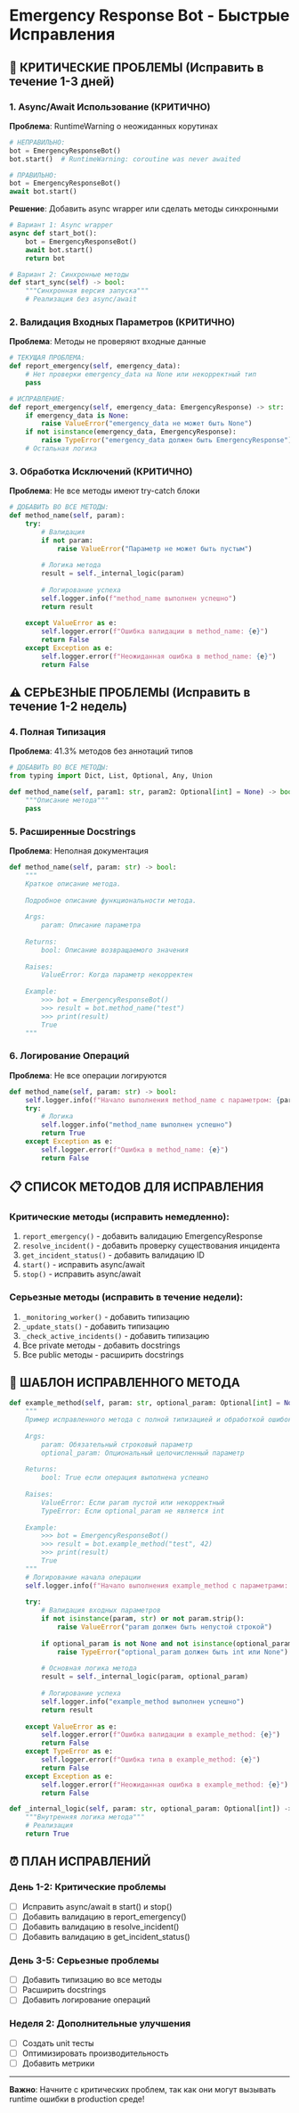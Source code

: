 # Emergency Response Bot - Быстрые Исправления

## 🚨 КРИТИЧЕСКИЕ ПРОБЛЕМЫ (Исправить в течение 1-3 дней)

### 1. Async/Await Использование (КРИТИЧНО)

**Проблема**: RuntimeWarning о неожиданных корутинах
```python
# НЕПРАВИЛЬНО:
bot = EmergencyResponseBot()
bot.start()  # RuntimeWarning: coroutine was never awaited

# ПРАВИЛЬНО:
bot = EmergencyResponseBot()
await bot.start()
```

**Решение**: Добавить async wrapper или сделать методы синхронными
```python
# Вариант 1: Async wrapper
async def start_bot():
    bot = EmergencyResponseBot()
    await bot.start()
    return bot

# Вариант 2: Синхронные методы
def start_sync(self) -> bool:
    """Синхронная версия запуска"""
    # Реализация без async/await
```

### 2. Валидация Входных Параметров (КРИТИЧНО)

**Проблема**: Методы не проверяют входные данные
```python
# ТЕКУЩАЯ ПРОБЛЕМА:
def report_emergency(self, emergency_data):
    # Нет проверки emergency_data на None или некорректный тип
    pass

# ИСПРАВЛЕНИЕ:
def report_emergency(self, emergency_data: EmergencyResponse) -> str:
    if emergency_data is None:
        raise ValueError("emergency_data не может быть None")
    if not isinstance(emergency_data, EmergencyResponse):
        raise TypeError("emergency_data должен быть EmergencyResponse")
    # Остальная логика
```

### 3. Обработка Исключений (КРИТИЧНО)

**Проблема**: Не все методы имеют try-catch блоки
```python
# ДОБАВИТЬ ВО ВСЕ МЕТОДЫ:
def method_name(self, param):
    try:
        # Валидация
        if not param:
            raise ValueError("Параметр не может быть пустым")
        
        # Логика метода
        result = self._internal_logic(param)
        
        # Логирование успеха
        self.logger.info(f"method_name выполнен успешно")
        return result
        
    except ValueError as e:
        self.logger.error(f"Ошибка валидации в method_name: {e}")
        return False
    except Exception as e:
        self.logger.error(f"Неожиданная ошибка в method_name: {e}")
        return False
```

## ⚠️ СЕРЬЕЗНЫЕ ПРОБЛЕМЫ (Исправить в течение 1-2 недель)

### 4. Полная Типизация

**Проблема**: 41.3% методов без аннотаций типов
```python
# ДОБАВИТЬ ВО ВСЕ МЕТОДЫ:
from typing import Dict, List, Optional, Any, Union

def method_name(self, param1: str, param2: Optional[int] = None) -> bool:
    """Описание метода"""
    pass
```

### 5. Расширенные Docstrings

**Проблема**: Неполная документация
```python
def method_name(self, param: str) -> bool:
    """
    Краткое описание метода.
    
    Подробное описание функциональности метода.
    
    Args:
        param: Описание параметра
        
    Returns:
        bool: Описание возвращаемого значения
        
    Raises:
        ValueError: Когда параметр некорректен
        
    Example:
        >>> bot = EmergencyResponseBot()
        >>> result = bot.method_name("test")
        >>> print(result)
        True
    """
```

### 6. Логирование Операций

**Проблема**: Не все операции логируются
```python
def method_name(self, param: str) -> bool:
    self.logger.info(f"Начало выполнения method_name с параметром: {param}")
    try:
        # Логика
        self.logger.info("method_name выполнен успешно")
        return True
    except Exception as e:
        self.logger.error(f"Ошибка в method_name: {e}")
        return False
```

## 📋 СПИСОК МЕТОДОВ ДЛЯ ИСПРАВЛЕНИЯ

### Критические методы (исправить немедленно):
1. `report_emergency()` - добавить валидацию EmergencyResponse
2. `resolve_incident()` - добавить проверку существования инцидента
3. `get_incident_status()` - добавить валидацию ID
4. `start()` - исправить async/await
5. `stop()` - исправить async/await

### Серьезные методы (исправить в течение недели):
1. `_monitoring_worker()` - добавить типизацию
2. `_update_stats()` - добавить типизацию
3. `_check_active_incidents()` - добавить типизацию
4. Все private методы - добавить docstrings
5. Все public методы - расширить docstrings

## 🔧 ШАБЛОН ИСПРАВЛЕННОГО МЕТОДА

```python
def example_method(self, param: str, optional_param: Optional[int] = None) -> bool:
    """
    Пример исправленного метода с полной типизацией и обработкой ошибок.
    
    Args:
        param: Обязательный строковый параметр
        optional_param: Опциональный целочисленный параметр
        
    Returns:
        bool: True если операция выполнена успешно
        
    Raises:
        ValueError: Если param пустой или некорректный
        TypeError: Если optional_param не является int
        
    Example:
        >>> bot = EmergencyResponseBot()
        >>> result = bot.example_method("test", 42)
        >>> print(result)
        True
    """
    # Логирование начала операции
    self.logger.info(f"Начало выполнения example_method с параметрами: {param}, {optional_param}")
    
    try:
        # Валидация входных параметров
        if not isinstance(param, str) or not param.strip():
            raise ValueError("param должен быть непустой строкой")
        
        if optional_param is not None and not isinstance(optional_param, int):
            raise TypeError("optional_param должен быть int или None")
        
        # Основная логика метода
        result = self._internal_logic(param, optional_param)
        
        # Логирование успеха
        self.logger.info("example_method выполнен успешно")
        return result
        
    except ValueError as e:
        self.logger.error(f"Ошибка валидации в example_method: {e}")
        return False
    except TypeError as e:
        self.logger.error(f"Ошибка типа в example_method: {e}")
        return False
    except Exception as e:
        self.logger.error(f"Неожиданная ошибка в example_method: {e}")
        return False

def _internal_logic(self, param: str, optional_param: Optional[int]) -> bool:
    """Внутренняя логика метода"""
    # Реализация
    return True
```

## ⏰ ПЛАН ИСПРАВЛЕНИЙ

### День 1-2: Критические проблемы
- [ ] Исправить async/await в start() и stop()
- [ ] Добавить валидацию в report_emergency()
- [ ] Добавить валидацию в resolve_incident()
- [ ] Добавить валидацию в get_incident_status()

### День 3-5: Серьезные проблемы
- [ ] Добавить типизацию во все методы
- [ ] Расширить docstrings
- [ ] Добавить логирование операций

### Неделя 2: Дополнительные улучшения
- [ ] Создать unit тесты
- [ ] Оптимизировать производительность
- [ ] Добавить метрики

---

**Важно**: Начните с критических проблем, так как они могут вызывать runtime ошибки в production среде!